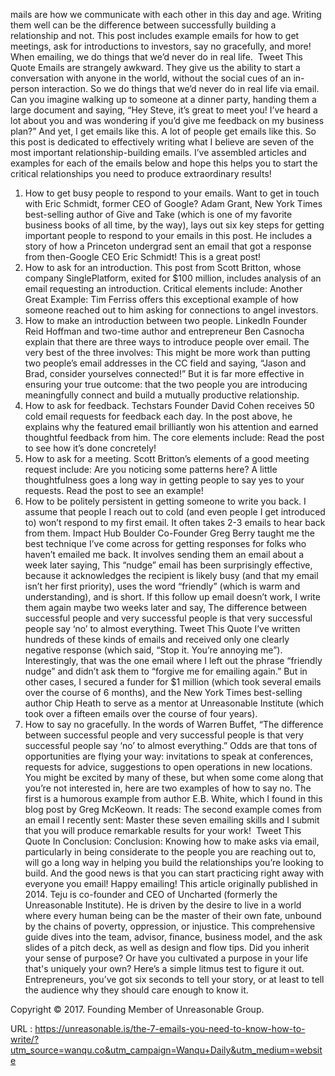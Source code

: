   mails are how we communicate with each other in this day and age. Writing them well can be the difference between successfully building a relationship and not. This post includes example emails for how to get meetings, ask for introductions to investors, say no gracefully, and more! 
   When emailing, we do things that we’d never do in real life.  Tweet This Quote 
   Emails are strangely awkward. They give us the ability to start a conversation with anyone in the world, without the social cues of an in-person interaction. So we do things that we’d never do in real life via email. Can you imagine walking up to someone at a dinner party, handing them a large document and saying, “Hey Steve, it’s great to meet you! I’ve heard a lot about you and was wondering if you’d give me feedback on my business plan?” And yet, I get emails like this. A lot of people get emails like this. 
   So this post is dedicated to effectively writing what I believe are seven of the most important relationship-building emails. I’ve assembled articles and examples for each of the emails below and hope this helps you to start the critical relationships you need to produce extraordinary results! 
   1. How to get busy people to respond to your emails. 
   Want to get in touch with Eric Schmidt, former CEO of Google? Adam Grant, New York Times best-selling author of Give and Take (which is one of my favorite business books of all time, by the way), lays out six key steps for getting important people to respond to your emails in this post. He includes a story of how a Princeton undergrad sent an email that got a response from then-Google CEO Eric Schmidt! This is a great post! 
   2. How to ask for an introduction. 
   This post from Scott Britton, whose company SinglePlatform, exited for $100 million, includes analysis of an email requesting an introduction. Critical elements include: 
   Another Great Example: Tim Ferriss offers this exceptional example of how someone reached out to him asking for connections to angel investors. 
   3. How to make an introduction between two people. 
   LinkedIn Founder Reid Hoffman and two-time author and entrepreneur Ben Casnocha explain that there are three ways to introduce people over email. The very best of the three involves: 
   This might be more work than putting two people’s email addresses in the CC field and saying, “Jason and Brad, consider yourselves connected!” But it is far more effective in ensuring your true outcome: that the two people you are introducing meaningfully connect and build a mutually productive relationship. 
   4. How to ask for feedback. 
   Techstars Founder David Cohen receives 50 cold email requests for feedback each day. In the post above, he explains why the featured email brilliantly won his attention and earned thoughtful feedback from him. The core elements include: 
   Read the post to see how it’s done concretely! 
   5. How to ask for a meeting. 
   Scott Britton’s elements of a good meeting request include: 
   Are you noticing some patterns here? A little thoughtfulness goes a long way in getting people to say yes to your requests. Read the post to see an example! 
   6. How to be politely persistent in getting someone to write you back. 
   I assume that people I reach out to cold (and even people I get introduced to) won’t respond to my first email. It often takes 2-3 emails to hear back from them. Impact Hub Boulder Co-Founder Greg Berry taught me the best technique I’ve come across for getting responses for folks who haven’t emailed me back. It involves sending them an email about a week later saying, 
   This “nudge” email has been surprisingly effective, because it acknowledges the recipient is likely busy (and that my email isn’t her first priority), uses the word “friendly” (which is warm and understanding), and is short. If this follow up email doesn’t work, I write them again maybe two weeks later and say, 
   The difference between successful people and very successful people is that very successful people say ‘no’ to almost everything. Tweet This Quote 
   I’ve written hundreds of these kinds of emails and received only one clearly negative response (which said, “Stop it. You’re annoying me”). Interestingly, that was the one email where I left out the phrase “friendly nudge” and didn’t ask them to “forgive me for emailing again.” But in other cases, I secured a funder for $1 million (which took several emails over the course of 6 months), and the New York Times best-selling author Chip Heath to serve as a mentor at Unreasonable Institute (which took over a fifteen emails over the course of four years). 
   7. How to say no gracefully. 
   In the words of Warren Buffet, “The difference between successful people and very successful people is that very successful people say ‘no’ to almost everything.” Odds are that tons of opportunities are flying your way: invitations to speak at conferences, requests for advice, suggestions to open operations in new locations. You might be excited by many of these, but when some come along that you’re not interested in, here are two examples of how to say no. 
   The first is a humorous example from author E.B. White, which I found in this blog post by Greg McKeown. It reads: 
   The second example comes from an email I recently sent: 
   Master these seven emailing skills and I submit that you will produce remarkable results for your work!  Tweet This Quote 
   In Conclusion: Conclusion: Knowing how to make asks via email, particularly in being considerate to the people you are reaching out to, will go a long way in helping you build the relationships you’re looking to build. And the good news is that you can start practicing right away with everyone you email!
Happy emailing! 
   This article originally published in 2014. 
   Teju is co-founder and CEO of Uncharted (formerly the Unreasonable Institute). He is driven by the desire to live in a world where every human being can be the master of their own fate, unbound by the chains of poverty, oppression, or injustice. 
   This comprehensive guide dives into the team, advisor, finance, business model, and the ask slides of a pitch deck, as well as design and flow tips. 
   Did you inherit your sense of purpose? Or have you cultivated a purpose in your life that's uniquely your own? Here’s a simple litmus test to figure it out. 
   Entrepreneurs, you’ve got six seconds to tell your story, or at least to tell the audience why they should care enough to know it. 
   





 
   

 
   Copyright © 2017. Founding Member of Unreasonable Group. 
  
 URL : https://unreasonable.is/the-7-emails-you-need-to-know-how-to-write/?utm_source=wanqu.co&utm_campaign=Wanqu+Daily&utm_medium=website